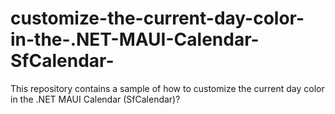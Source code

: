 # customize-the-current-day-color-in-the-.NET-MAUI-Calendar-SfCalendar-
This repository contains a sample of how to customize the current day color in the .NET MAUI Calendar (SfCalendar)?
